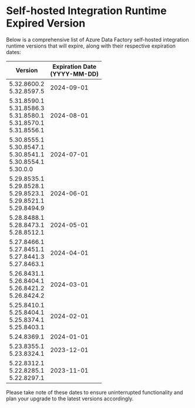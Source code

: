 # Self-hosted Integration Runtime Expired Version
Below is a comprehensive list of Azure Data Factory self-hosted integration runtime versions that will expire, along with their respective expiration dates:

|Version|Expiration Date<br/>(YYYY-MM-DD)|
| ---------- | -------- |
|5.32.8600.2<br/> 5.32.8597.5<br/>|2024-09-01|
|5.31.8590.1<br/> 5.31.8586.3<br/> 5.31.8580.1<br/> 5.31.8570.1<br/> 5.31.8556.1<br/>|2024-08-01|
|5.30.8555.1<br/> 5.30.8547.1<br/> 5.30.8541.1<br/> 5.30.8554.1<br/> 5.30.0.0<br/>|2024-07-01|
|5.29.8535.1<br/> 5.29.8528.1<br/> 5.29.8523.1<br/> 5.29.8521.1<br/> 5.29.8494.9<br/>|2024-06-01|
|5.28.8488.1<br/> 5.28.8473.1<br/> 5.28.8512.1<br/>|2024-05-01|
|5.27.8466.1<br/> 5.27.8451.1<br/> 5.27.8441.3<br/> 5.27.8463.1<br/>|2024-04-01|
|5.26.8431.1<br/> 5.26.8404.1<br/> 5.26.8421.2<br/> 5.26.8424.2<br/>|2024-03-01|
|5.25.8410.1<br/> 5.25.8404.1<br/> 5.25.8374.1<br/> 5.25.8403.1<br/>|2024-02-01|
|5.24.8369.1|2024-01-01|
|5.23.8355.1<br/> 5.23.8324.1<br/>|2023-12-01|
|5.22.8312.1<br/> 5.22.8285.1<br/> 5.22.8297.1|2023-11-01|

Please take note of these dates to ensure uninterrupted functionality and plan your upgrade to the latest versions accordingly.
